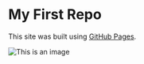 # My First Repo

This site was built using [GitHub Pages](https://pages.github.com/).

![This is an image](https://myoctocat.com/assets/images/base-octocat.svg)
